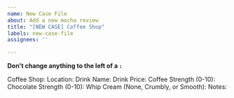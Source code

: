 ```yaml
---
name: New Case File
about: Add a new mocha review
title: "[NEW CASE] Coffee Shop"
labels: new-case-file
assignees: ''

---
```


**Don't change anything to the left of a `:`**

Coffee Shop: 
Location: 
Drink Name: 
Drink Price: 
Coffee Strength (0-10): 
Chocolate Strength (0-10): 
Whip Cream (None, Crumbly, or Smooth): 
Notes: 
